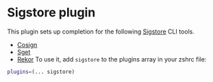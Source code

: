 # Sigstore plugin
This plugin sets up completion for the following [Sigstore](https://sigstore.dev/) CLI tools.
- [Cosign](https://docs.sigstore.dev/cosign/overview)
- [Sget](https://docs.sigstore.dev/cosign/installation#alpine-linux)
- [Rekor](https://docs.sigstore.dev/rekor/overview)
To use it, add `sigstore` to the plugins array in your zshrc file:
```zsh
plugins=(... sigstore)
```
